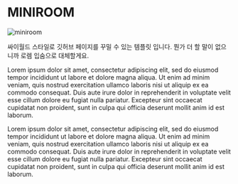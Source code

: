 # MINIROOM

![miniroom](https://image.edaily.co.kr/images/Photo/files/NP/S/2005/10/PS05101700046.JPG)

싸이월드 스타일로 깃허브 페이지를 꾸밀 수 있는 템플릿 입니다. 뭔가 더 할 말이 없으니까 로렘 입숨으로 대체할게요.

Lorem ipsum dolor sit amet, consectetur adipiscing elit, sed do eiusmod tempor incididunt ut labore et dolore magna aliqua. Ut enim ad minim veniam, quis nostrud exercitation ullamco laboris nisi ut aliquip ex ea commodo consequat. Duis aute irure dolor in reprehenderit in voluptate velit esse cillum dolore eu fugiat nulla pariatur. Excepteur sint occaecat cupidatat non proident, sunt in culpa qui officia deserunt mollit anim id est laborum.

Lorem ipsum dolor sit amet, consectetur adipiscing elit, sed do eiusmod tempor incididunt ut labore et dolore magna aliqua. Ut enim ad minim veniam, quis nostrud exercitation ullamco laboris nisi ut aliquip ex ea commodo consequat. Duis aute irure dolor in reprehenderit in voluptate velit esse cillum dolore eu fugiat nulla pariatur. Excepteur sint occaecat cupidatat non proident, sunt in culpa qui officia deserunt mollit anim id est laborum.
